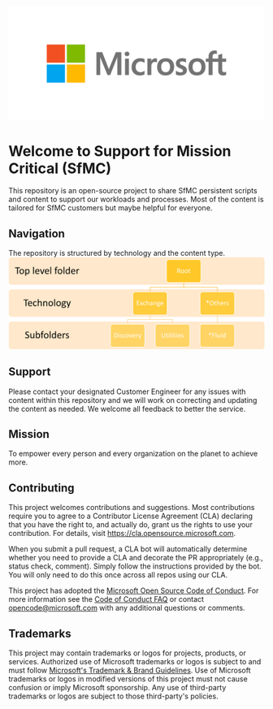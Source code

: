 ![Microsoft logo](./MicrosoftLogo.png "Microsoft logo")

# Welcome to Support for Mission Critical (SfMC)

This repository is an open-source project to share SfMC persistent scripts and content to support our workloads and processes.  Most of the content is tailored for SfMC customers but maybe helpful for everyone.  

## Navigation
The repository is structured by technology and the content type.  
![SfMC GitHub Structure](./GitHubStructure.png "SfMC GitHub Structure")

## Support

Please contact your designated Customer Engineer for any issues with content within this repository and we will work on correcting and updating the content as needed.  We welcome all feedback to better the service.

## Mission

To empower every person and every organization on the planet to achieve more.

## Contributing

This project welcomes contributions and suggestions.  Most contributions require you to agree to a
Contributor License Agreement (CLA) declaring that you have the right to, and actually do, grant us
the rights to use your contribution. For details, visit https://cla.opensource.microsoft.com.

When you submit a pull request, a CLA bot will automatically determine whether you need to provide
a CLA and decorate the PR appropriately (e.g., status check, comment). Simply follow the instructions
provided by the bot. You will only need to do this once across all repos using our CLA.

This project has adopted the [Microsoft Open Source Code of Conduct](https://opensource.microsoft.com/codeofconduct/).
For more information see the [Code of Conduct FAQ](https://opensource.microsoft.com/codeofconduct/faq/) or
contact [opencode@microsoft.com](mailto:opencode@microsoft.com) with any additional questions or comments.


## Trademarks

This project may contain trademarks or logos for projects, products, or services. Authorized use of Microsoft 
trademarks or logos is subject to and must follow 
[Microsoft's Trademark & Brand Guidelines](https://www.microsoft.com/en-us/legal/intellectualproperty/trademarks/usage/general).
Use of Microsoft trademarks or logos in modified versions of this project must not cause confusion or imply Microsoft sponsorship.
Any use of third-party trademarks or logos are subject to those third-party's policies.
